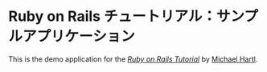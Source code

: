 # Ruby on Rails チュートリアル：サンプルアプリケーション

This is the demo application for the [*Ruby on Rails Tutorial*](http://railstutorial.jp/)
by [Michael Hartl](http://michaelhartl.com/).